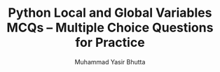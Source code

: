 ---
layout: mcqs
title: Python Local and Global Variables MCQs – Multiple Choice Questions for Practice
description: Test your understanding of local and global variables in Python with these multiple choice questions. Practice concepts like variable scope, usage, and common mistakes with beginner-friendly MCQs and detailed answers. Ideal for students and Python learners.
keywords: Python local and global variables MCQs, Python variable scope quiz, Python multiple choice questions, Python local-global practice, Python programming MCQs, Python variable usage, Python scope questions, beginner Python quiz, Python coding practice, Python interview
author: "Muhammad Yasir Bhutta"
toc: toc/python.html
topic: "local-global"
course: "python"
prev: "/python/docs/local-global/practice-and-progress/fill-blanks-local-global.html"
next: "/python/docs/local-global/practice-and-progress/find-fix-mistakes-local-global.html"
show_practice_progress: null
show_mini_project: null
show_toc: true
breadcrumb:
  - title: Home
    url: /
  - title: python
    url: /python/
  - title: Local and Global Variables
    url: /python/docs/local-global/
---